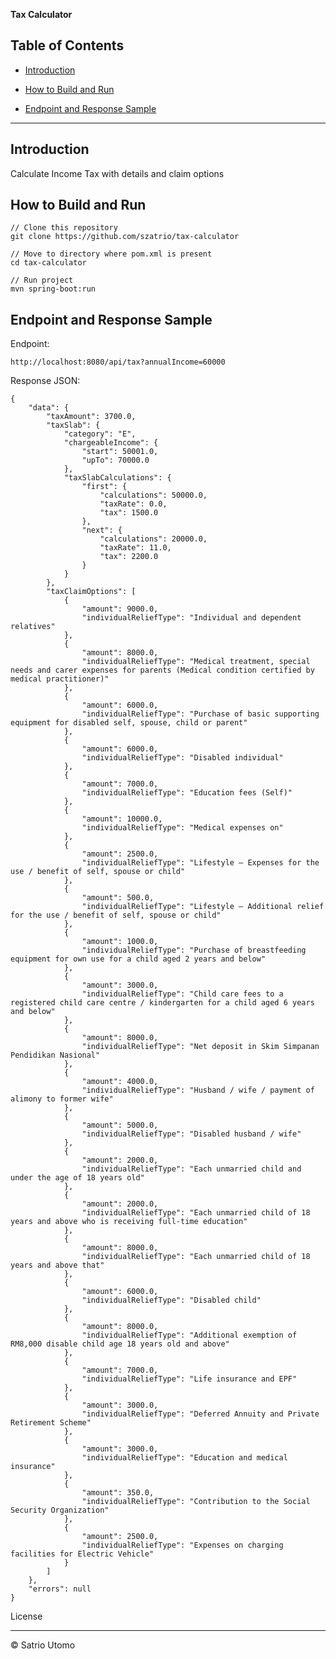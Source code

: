 **Tax Calculator**

## Table of Contents

-  [Introduction](#introduction)

-  [How to Build and Run](#How-to-Build-and-Run)

-  [Endpoint and Response Sample](#Endpoint-and-Response-Sample)


---

## Introduction


<p>Calculate Income Tax with details and claim options</p>

  

## How to Build and Run



    // Clone this repository
    git clone https://github.com/szatrio/tax-calculator
    
    // Move to directory where pom.xml is present
    cd tax-calculator
    
    // Run project
    mvn spring-boot:run



  

## Endpoint and Response Sample

Endpoint:

`http://localhost:8080/api/tax?annualIncome=60000`

Response JSON:



    {
    	"data": {
    		"taxAmount": 3700.0,
    		"taxSlab": {
    			"category": "E",
    			"chargeableIncome": {
    				"start": 50001.0,
    				"upTo": 70000.0
    			},
    			"taxSlabCalculations": {
    				"first": {
    					"calculations": 50000.0,
    					"taxRate": 0.0,
    					"tax": 1500.0
    				},
    				"next": {
    					"calculations": 20000.0,
    					"taxRate": 11.0,
    					"tax": 2200.0
    				}
    			}
    		},
    		"taxClaimOptions": [
    			{
    				"amount": 9000.0,
    				"individualReliefType": "Individual and dependent relatives"
    			},
    			{
    				"amount": 8000.0,
    				"individualReliefType": "Medical treatment, special needs and carer expenses for parents (Medical condition certified by medical practitioner)"
    			},
    			{
    				"amount": 6000.0,
    				"individualReliefType": "Purchase of basic supporting equipment for disabled self, spouse, child or parent"
    			},
    			{
    				"amount": 6000.0,
    				"individualReliefType": "Disabled individual"
    			},
    			{
    				"amount": 7000.0,
    				"individualReliefType": "Education fees (Self)"
    			},
    			{
    				"amount": 10000.0,
    				"individualReliefType": "Medical expenses on"
    			},
    			{
    				"amount": 2500.0,
    				"individualReliefType": "Lifestyle – Expenses for the use / benefit of self, spouse or child"
    			},
    			{
    				"amount": 500.0,
    				"individualReliefType": "Lifestyle – Additional relief for the use / benefit of self, spouse or child"
    			},
    			{
    				"amount": 1000.0,
    				"individualReliefType": "Purchase of breastfeeding equipment for own use for a child aged 2 years and below"
    			},
    			{
    				"amount": 3000.0,
    				"individualReliefType": "Child care fees to a registered child care centre / kindergarten for a child aged 6 years and below"
    			},
    			{
    				"amount": 8000.0,
    				"individualReliefType": "Net deposit in Skim Simpanan Pendidikan Nasional"
    			},
    			{
    				"amount": 4000.0,
    				"individualReliefType": "Husband / wife / payment of alimony to former wife"
    			},
    			{
    				"amount": 5000.0,
    				"individualReliefType": "Disabled husband / wife"
    			},
    			{
    				"amount": 2000.0,
    				"individualReliefType": "Each unmarried child and under the age of 18 years old"
    			},
    			{
    				"amount": 2000.0,
    				"individualReliefType": "Each unmarried child of 18 years and above who is receiving full-time education"
    			},
    			{
    				"amount": 8000.0,
    				"individualReliefType": "Each unmarried child of 18 years and above that"
    			},
    			{
    				"amount": 6000.0,
    				"individualReliefType": "Disabled child"
    			},
    			{
    				"amount": 8000.0,
    				"individualReliefType": "Additional exemption of RM8,000 disable child age 18 years old and above"
    			},
    			{
    				"amount": 7000.0,
    				"individualReliefType": "Life insurance and EPF"
    			},
    			{
    				"amount": 3000.0,
    				"individualReliefType": "Deferred Annuity and Private Retirement Scheme"
    			},
    			{
    				"amount": 3000.0,
    				"individualReliefType": "Education and medical insurance"
    			},
    			{
    				"amount": 350.0,
    				"individualReliefType": "Contribution to the Social Security Organization"
    			},
    			{
    				"amount": 2500.0,
    				"individualReliefType": "Expenses on charging facilities for Electric Vehicle"
    			}
    		]
    	},
    	"errors": null
    }






  

License

----

  

© Satrio Utomo
